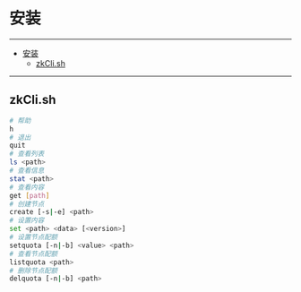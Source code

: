 # 安装

------
- [安装](#安装)
  - [zkCli.sh](#zkclish)

------

## zkCli.sh

``` sh
# 帮助
h
# 退出
quit
# 查看列表
ls <path>
# 查看信息
stat <path>
# 查看内容
get [path]
# 创建节点
create [-s|-e] <path>
# 设置内容
set <path> <data> [<version>]
# 设置节点配额
setquota [-n|-b] <value> <path>
# 查看节点配额
listquota <path>
# 删除节点配额
delquota [-n|-b] <path>
```